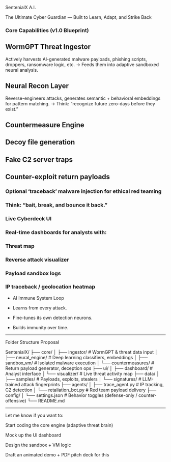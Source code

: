 SentenialX A.I.

The Ultimate Cyber Guardian — Built to Learn, Adapt, and Strike Back

### Core Capabilities (v1.0 Blueprint)

## WormGPT Threat Ingestor
Actively harvests AI-generated malware payloads, phishing scripts, droppers, ransomware logic, etc.
→ Feeds them into adaptive sandboxed neural analysis.

## Neural Recon Layer
Reverse-engineers attacks, generates semantic + behavioral embeddings for pattern matching.
→ Think: “recognize future zero-days before they exist.”

## Countermeasure Engine

## Decoy file generation

## Fake C2 server traps

## Counter-exploit return payloads

### Optional ‘traceback’ malware injection for ethical red teaming
### Think: “bait, break, and bounce it back.” 


### Live Cyberdeck UI

### Real-time dashboards for analysts with:

### Threat map

### Reverse attack visualizer

### Payload sandbox logs

### IP traceback / geolocation heatmap


* AI Immune System Loop

* Learns from every attack.

* Fine-tunes its own detection neurons.
* Builds immunity over time.




---

Folder Structure Proposal

SentenialX/
├── core/
│   ├── ingestor/              # WormGPT & threat data input
│   ├── neural_engine/         # Deep learning classifiers, embeddings
│   ├── sandbox_vm/            # Isolated malware execution
│   └── countermeasures/       # Return payload generator, deception ops
├── ui/
│   ├── dashboard/             # Analyst interface
│   └── visualizer/            # Live threat activity map
├── data/
│   ├── samples/               # Payloads, exploits, stealers
│   └── signatures/            # LLM-trained attack fingerprints
├── agents/
│   ├── trace_agent.py         # IP tracking, C2 detection
│   └── retaliation_bot.py     # Red team payload delivery
├── config/
│   └── settings.json          # Behavior toggles (defense-only / counter-offensive)
└── README.md


---

Let me know if you want to:

Start coding the core engine (adaptive threat brain)

Mock up the UI dashboard

Design the sandbox + VM logic

Draft an animated demo + PDF pitch deck for this
